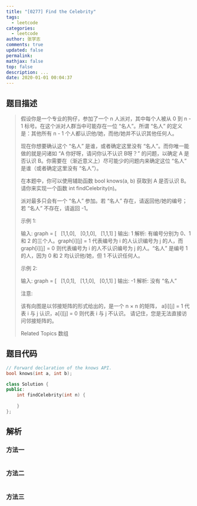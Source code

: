```yaml
---
title: "[0277] Find the Celebrity"
tags:
  - leetcode
categories:
  - leetcode
author: 张学志
comments: true
updated: false
permalink:
mathjax: false
top: false
description: ...
date: 2020-01-01 00:04:37
---
```


## 题目描述

> 假设你是一个专业的狗仔，参加了一个 n 人派对，其中每个人被从 0 到 n - 1 标号。在这个派对人群当中可能存在一位 “名人”。所谓 “名人” 的定义是：其他所有 n - 1 个人都认识他/她，而他/她并不认识其他任何人。 
> 
> 现在你想要确认这个 “名人” 是谁，或者确定这里没有 “名人”。而你唯一能做的就是问诸如 “A 你好呀，请问你认不认识 B呀？” 的问题，以确定 A 是否认识 B。你需要在（渐近意义上）尽可能少的问题内来确定这位 “名人” 是谁（或者确定这里没有 “名人”）。 
> 
> 在本题中，你可以使用辅助函数 bool knows(a, b) 获取到 A 是否认识 B。请你来实现一个函数 int findCelebrity(n)。 
> 
> 派对最多只会有一个 “名人” 参加。若 “名人” 存在，请返回他/她的编号；若 “名人” 不存在，请返回 -1。 
> 
> 
> 
> 示例 1: 
> 
> 
> 
> 输入: graph = [
>   [1,1,0],
>   [0,1,0],
>   [1,1,1]
> ]
> 输出: 1
> 解析: 有编号分别为 0、1 和 2 的三个人。graph[i][j] = 1 代表编号为 i 的人认识编号为 j 的人，而 graph[i][j] = 0 则代表编号为 i 的人不认识编号为 j 的人。“名人” 是编号 1 的人，因为 0 和 2 均认识他/她，但 1 不认识任何人。
> 
> 
> 示例 2: 
> 
> 
> 
> 输入: graph = [
>   [1,0,1],
>   [1,1,0],
>   [0,1,1]
> ]
> 输出: -1
> 解析: 没有 “名人”
> 
> 
> 
> 
> 注意: 
> 
> 
> 该有向图是以邻接矩阵的形式给出的，是一个 n × n 的矩阵， a[i][j] = 1 代表 i 与 j 认识，a[i][j] = 0 则代表 i 与 j 不认识。 
> 请记住，您是无法直接访问邻接矩阵的。 
> 
> Related Topics 数组

## 题目代码

```cpp
// Forward declaration of the knows API.
bool knows(int a, int b);

class Solution {
public:
    int findCelebrity(int n) {
        
    }
};
```

## 解析

### 方法一

```cpp

```

### 方法二

```cpp

```

### 方法三

```cpp

```

